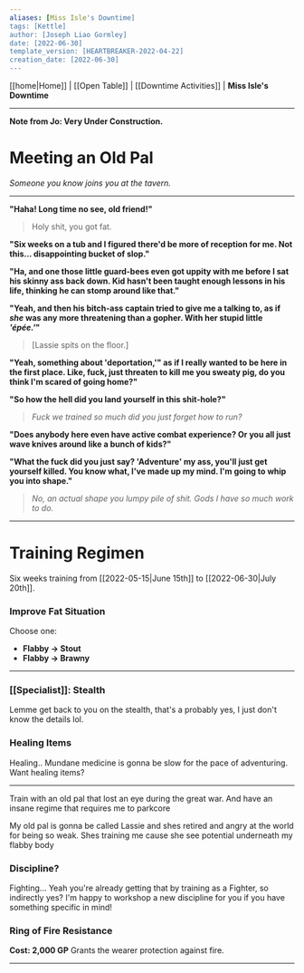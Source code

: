 ```yaml
---
aliases: [Miss Isle's Downtime]
tags: [Kettle]
author: [Joseph Liao Gormley]
date: [2022-06-30]
template_version: [HEARTBREAKER-2022-04-22]
creation_date: [2022-06-30]
---
```

<!-- Home | Character Creation | -->
[[home|Home]] | [[Open Table]] | [[Downtime Activities]] | **Miss Isle's Downtime**
___
**Note from Jo: Very Under Construction.**
# Meeting an Old Pal
*Someone you know joins you at the tavern.*
___
**"Haha! Long time no see, old friend!"**

> Holy shit, you got fat.

**"Six weeks on a tub and I figured there'd be more of reception for me. Not this... disappointing bucket of slop."**

**"Ha, and one those little guard-bees even got uppity with me before I sat his skinny ass back down. Kid hasn't been taught enough lessons in his life, thinking he can stomp around like that."**

**"Yeah, and then his bitch-ass captain tried to give me a talking to, as if *she* was any more threatening than a gopher. With her stupid little *'épée.'*"**

> [Lassie spits on the floor.]

**"Yeah, something about 'deportation,'" as if I really wanted to be here in the first place. Like, fuck, just threaten to kill me you sweaty pig, do you think I'm scared of going home?"**

**"So how the hell did you land yourself in this shit-hole?"**

> *Fuck we trained so much did you just forget how to run?*

**"Does anybody here even have active combat experience? Or you all just wave knives around like a bunch of kids?"**

**"What the fuck did you just say? 'Adventure' my ass, you'll just get yourself killed. You know what, I've made up my mind. I'm going to whip you into shape."**

> *No, an actual shape you lumpy pile of shit. Gods I have so much work to do.*
___
# Training Regimen
Six weeks training from [[2022-05-15|June 15th]] to [[2022-06-30|July 20th]].
### Improve Fat Situation
Choose one:
- **Flabby -> Stout**
- **Flabby -> Brawny**

___
### [[Specialist]]: Stealth
Lemme get back to you on the stealth, that's a probably yes, I just don't know the details lol.

### Healing Items
Healing.. Mundane medicine is gonna be slow for the pace of adventuring. Want healing items?
___


Train with an old pal that lost an eye during the great war. And have an insane regime that requires me to parkcore

My old pal is gonna be called Lassie and shes retired and angry at the world for being so weak. Shes training me cause she see potential underneath my flabby body

### Discipline?
Fighting... Yeah you're already getting that by training as a Fighter, so indirectly yes? I'm happy to workshop a new discipline for you if you have something specific in mind!

### **Ring of Fire Resistance**
**Cost: 2,000 GP**
Grants the wearer protection against fire.

___
<!--*See also:* 
*References:*
*Source:* -->
<!-- Sources, read more, links, etc. -->
<!-- *Source: Entry by [[Mike Maxin]].* -->
<!-- Leave an empty line at the end, otherwise Exporter complains. -->
